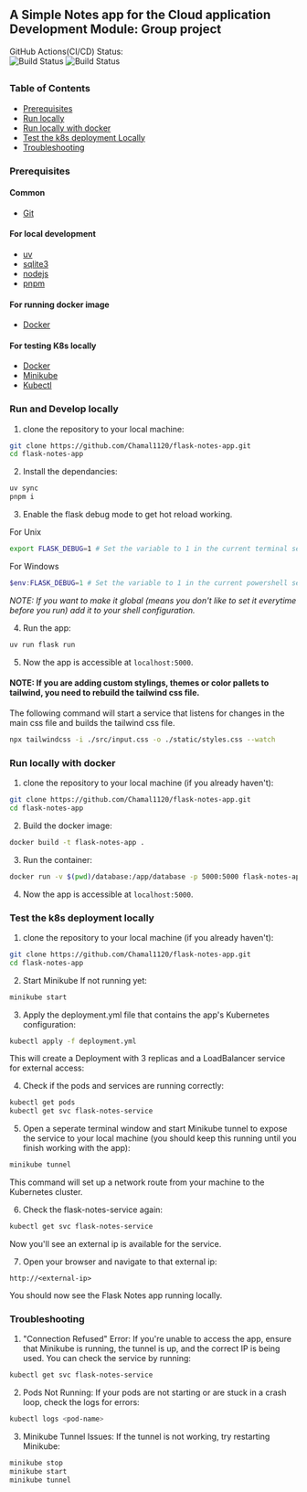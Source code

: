 ## A Simple Notes app for the Cloud application Development Module: Group project

GitHub Actions(CI/CD) Status: <br>
![Build Status](https://github.com/Chamal1120/flask-notes-app/actions/workflows/test.yml/badge.svg)
![Build Status](https://github.com/Chamal1120/flask-notes-app/actions/workflows/ci.yml/badge.svg)

##

### Table of Contents

- [Prerequisites](#prerequisites)
- [Run locally](#Run-locally)
- [Run locally with docker](#Run-locally-with-docker)
- [Test the k8s deployment Locally](#Test-the-k8s-deployment-locally)
- [Troubleshooting](#troubleshooting)

### Prerequisites

#### Common
- [Git](https://git-scm.com/)

#### For local development
- [uv](https://docs.astral.sh/uv/) 
- [sqlite3](https://www.sqlite.org/)
- [nodejs](https://nodejs.org/en)
- [pnpm](https://pnpm.io/)

#### For running docker image
- [Docker](https://www.docker.com/get-started)

#### For testing K8s locally
- [Docker](https://www.docker.com/get-started)
- [Minikube](https://minikube.sigs.k8s.io/docs/)
- [Kubectl](https://kubernetes.io/docs/tasks/tools/install-kubectl/)

### Run and Develop locally

1. clone the repository to your local machine:

```bash
git clone https://github.com/Chamal1120/flask-notes-app.git
cd flask-notes-app
```

2. Install the dependancies:

```bash
uv sync
pnpm i
```

3. Enable the flask debug mode to get hot reload working.

For Unix
```bash
export FLASK_DEBUG=1 # Set the variable to 1 in the current terminal session
```

For Windows
```powershell
$env:FLASK_DEBUG=1 # Set the variable to 1 in the current powershell session
```

_NOTE: If you want to make it global (means you don't like to set it everytime before you run) add it to your shell configuration._

4. Run the app:

```bash
uv run flask run
```

5. Now the app is accessible at `localhost:5000`.

#### NOTE: If you are adding custom stylings, themes or color pallets to tailwind, you need to rebuild the tailwind css file.

The following command will start a service that listens for changes in the main css file and builds the tailwind css file.

```bash
npx tailwindcss -i ./src/input.css -o ./static/styles.css --watch
```

### Run locally with docker

1. clone the repository to your local machine (if you already haven't):

```bash
git clone https://github.com/Chamal1120/flask-notes-app.git
cd flask-notes-app
```

2. Build the docker image:

```bash
docker build -t flask-notes-app .
```

3. Run the container:

```bash
docker run -v $(pwd)/database:/app/database -p 5000:5000 flask-notes-app
```

4. Now the app is accessible at `localhost:5000`.

### Test the k8s deployment locally

1. clone the repository to your local machine (if you already haven't):

```bash
git clone https://github.com/Chamal1120/flask-notes-app.git
cd flask-notes-app
```

2. Start Minikube If not running yet:
```bash
minikube start
```

3. Apply the deployment.yml file that contains the app's Kubernetes configuration:

```bash
kubectl apply -f deployment.yml
```

This will create a Deployment with 3 replicas and a LoadBalancer service for external access:

4. Check if the pods and services are running correctly:

```bash
kubectl get pods
kubectl get svc flask-notes-service
```

5. Open a seperate terminal window and start Minikube tunnel to expose the service to your local machine (you should keep this running until you finish working with the app):

```bash
minikube tunnel
```

This command will set up a network route from your machine to the Kubernetes cluster.

6. Check the flask-notes-service again:

```bash
kubectl get svc flask-notes-service
```

Now you'll see an external ip is available for the service.

7. Open your browser and navigate to that external ip:

```
http://<external-ip>
```

You should now see the Flask Notes app running locally.

### Troubleshooting

1. "Connection Refused" Error: If you're unable to access the app, ensure that Minikube is running, the tunnel is up, and the correct IP is being used. You can check the service by running:

```bash
kubectl get svc flask-notes-service
```

2. Pods Not Running: If your pods are not starting or are stuck in a crash loop, check the logs for errors:

```bash
kubectl logs <pod-name>
```

3. Minikube Tunnel Issues: If the tunnel is not working, try restarting Minikube:

```bash
minikube stop
minikube start
minikube tunnel
```
